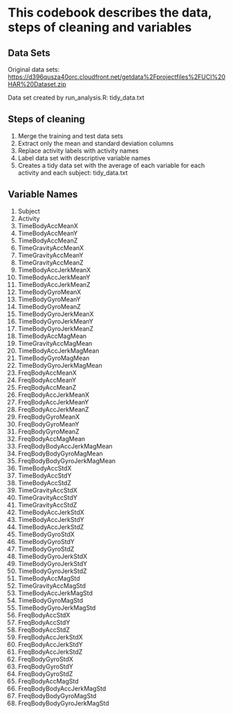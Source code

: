 
# This codebook describes the data, steps of cleaning and variables

## Data Sets

Original data sets: https://d396qusza40orc.cloudfront.net/getdata%2Fprojectfiles%2FUCI%20HAR%20Dataset.zip 

Data set created by run_analysis.R: tidy_data.txt


## Steps of cleaning

1. Merge the training and test data sets 
3. Extract only the mean and standard deviation columns
3. Replace activity labels with activity names
3. Label data set with descriptive variable names
3. Creates a tidy data set with the average of each variable for each activity and each subject: tidy_data.txt


## Variable Names

1. Subject 
2. Activity 
3. TimeBodyAccMeanX
4. TimeBodyAccMeanY
2. TimeBodyAccMeanZ
3. TimeGravityAccMeanX
3. TimeGravityAccMeanY
3. TimeGravityAccMeanZ
3. TimeBodyAccJerkMeanX
3. TimeBodyAccJerkMeanY
3. TimeBodyAccJerkMeanZ
3. TimeBodyGyroMeanX 
3. TimeBodyGyroMeanY 
3. TimeBodyGyroMeanZ
3. TimeBodyGyroJerkMeanX
3. TimeBodyGyroJerkMeanY
3. TimeBodyGyroJerkMeanZ
3. TimeBodyAccMagMean 
3. TimeGravityAccMagMean
3. TimeBodyAccJerkMagMean
3. TimeBodyGyroMagMean
3. TimeBodyGyroJerkMagMean
3. FreqBodyAccMeanX 
3. FreqBodyAccMeanY
3. FreqBodyAccMeanZ
3. FreqBodyAccJerkMeanX
3. FreqBodyAccJerkMeanY
3. FreqBodyAccJerkMeanZ
3. FreqBodyGyroMeanX
3. FreqBodyGyroMeanY
3. FreqBodyGyroMeanZ
3. FreqBodyAccMagMean 
3. FreqBodyBodyAccJerkMagMean
3. FreqBodyBodyGyroMagMean
3. FreqBodyBodyGyroJerkMagMean 
3. TimeBodyAccStdX 
3. TimeBodyAccStdY 
3. TimeBodyAccStdZ
3. TimeGravityAccStdX
3. TimeGravityAccStdY
3. TimeGravityAccStdZ
3. TimeBodyAccJerkStdX 
3. TimeBodyAccJerkStdY 
3. TimeBodyAccJerkStdZ 
3. TimeBodyGyroStdX 
3. TimeBodyGyroStdY 
3. TimeBodyGyroStdZ 
3. TimeBodyGyroJerkStdX
3. TimeBodyGyroJerkStdY 
3. TimeBodyGyroJerkStdZ 
3. TimeBodyAccMagStd
3. TimeGravityAccMagStd 
3. TimeBodyAccJerkMagStd 
3. TimeBodyGyroMagStd
3. TimeBodyGyroJerkMagStd 
3. FreqBodyAccStdX
3. FreqBodyAccStdY 
3. FreqBodyAccStdZ 
3. FreqBodyAccJerkStdX
3. FreqBodyAccJerkStdY
3. FreqBodyAccJerkStdZ
3. FreqBodyGyroStdX 
3. FreqBodyGyroStdY
3. FreqBodyGyroStdZ 
3. FreqBodyAccMagStd
3. FreqBodyBodyAccJerkMagStd 
3. FreqBodyBodyGyroMagStd 
3. FreqBodyBodyGyroJerkMagStd

